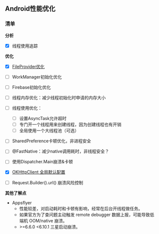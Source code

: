 ## Android性能优化

### 清单

**分析**

* [x] 线程使用追踪

**优化**

* [x] [FileProvider优化](./README_FileProvider.md)
* [ ] WorkManager初始化优化
* [ ] Firebase初始化优化
* [ ] 线程内存优化：减少线程初始化时申请的内存大小
* [ ] 线程使用优化：
  * [ ] 设置AsyncTask允许超时
  * [ ] 专门开一个线程用来创建线程，因为创建线程也有开销
  * [ ] 全局使用一个大线程池（可选）
* [ ] SharedPreference卡顿优化，非进程安全
* [ ] @FastNative：减少native调用耗时，非线程安全？
* [ ] 使用Dispatcher.Main崩溃&卡顿
* [x] [OKHttpClient 全局默认配置](./README_Optimize_OKHttp.md)

* [ ] Request.Builder().url() 崩溃风险控制

**其他了解点**

* Appsflyer
  * 性能较差，对启动耗时和卡顿有影响，经常在后台开线程做任务。
  * 如果官方为了查问题主动触发 remote debugger 数据上报，可能导致低端机 OOM/native 崩溃。
  * \>=6.6.0 <6.10.1 三星启动崩溃。
